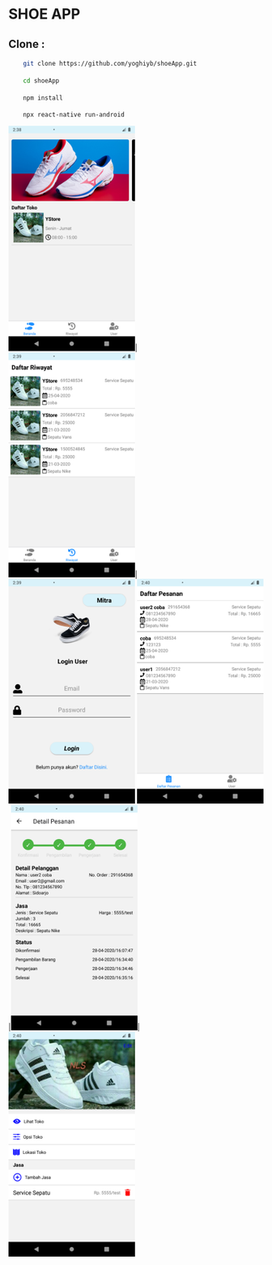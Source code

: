 # SHOE APP

## Clone : 

```bash
    git clone https://github.com/yoghiyb/shoeApp.git

    cd shoeApp

    npm install

    npx react-native run-android
```

<img src="https://github.com/yoghiyb/shoeApp/blob/master/screenshoot/ss1.png" width="250">|<img src="https://github.com/yoghiyb/shoeApp/blob/master/screenshoot/ss2.png" width="250">|<img src="https://github.com/yoghiyb/shoeApp/blob/master/screenshoot/ss3.png" width="250">
<img src="https://github.com/yoghiyb/shoeApp/blob/master/screenshoot/ss4.png" width="250">|<img src="https://github.com/yoghiyb/shoeApp/blob/master/screenshoot/ss5.png" width="250">|<img src="https://github.com/yoghiyb/shoeApp/blob/master/screenshoot/ss6.png" width="250">



